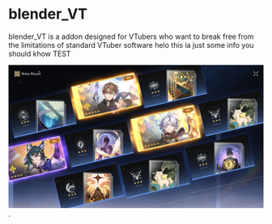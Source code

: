 # blender_VT
blender_VT is  a addon designed for VTubers who want to break free from the limitations of standard VTuber software
helo this ia just some info you should khow TEST

![Image Alt](https://github.com/sin-boo/blender_VT/blob/e758658a9f19a8a6d1adc01df531e9a9783b3693/im%20just%20good.PNG).
